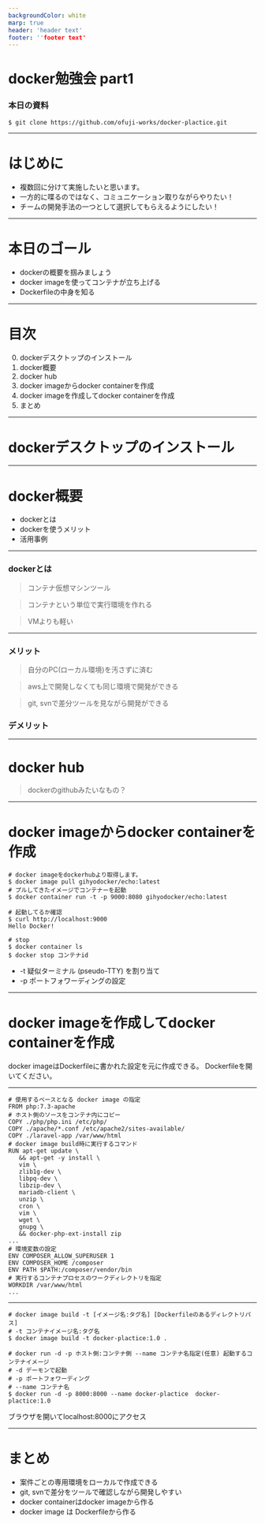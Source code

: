 ```yaml
---
backgroundColor: white
marp: true
header: 'header text'
footer: ''footer text'
---
```



# docker勉強会 part1

### 本日の資料
```
$ git clone https://github.com/ofuji-works/docker-plactice.git
```


---

# はじめに
- 複数回に分けて実施したいと思います。
- 一方的に喋るのではなく、コミュニケーション取りながらやりたい！
- チームの開発手法の一つとして選択してもらえるようにしたい！

---

# 本日のゴール
- dockerの概要を掴みましょう
- docker imageを使ってコンテナが立ち上げる
- Dockerfileの中身を知る

---


# 目次
0. dockerデスクトップのインストール
1. docker概要
2. docker hub
3. docker imageからdocker containerを作成
4. docker imageを作成してdocker containerを作成
5. まとめ


---

# dockerデスクトップのインストール

---


# docker概要
- dockerとは
- dockerを使うメリット
- 活用事例


---


### dockerとは
> コンテナ仮想マシンツール

> コンテナという単位で実行環境を作れる

> VMよりも軽い


---


### メリット
> 自分のPC(ローカル環境)を汚さずに済む

> aws上で開発しなくても同じ環境で開発ができる

> git, svnで差分ツールを見ながら開発ができる

### デメリット


---


# docker hub
> dockerのgithubみたいなもの？


---


# docker imageからdocker containerを作成

```
# docker imageをdockerhubより取得します。
$ docker image pull gihyodocker/echo:latest
# プルしてきたイメージでコンテナーを起動
$ docker container run -t -p 9000:8080 gihyodocker/echo:latest

# 起動してるか確認
$ curl http://localhost:9000
Hello Docker!

# stop
$ docker container ls
$ docker stop コンテナid
```
- -t 疑似ターミナル (pseudo-TTY) を割り当て
- -p ポートフォワーディングの設定


---


# docker imageを作成してdocker containerを作成
docker imageはDockerfileに書かれた設定を元に作成できる。
Dockerfileを開いてください。


---


```
# 使用するベースとなる docker image の指定
FROM php:7.3-apache
# ホスト側のソースをコンテナ内にコピー
COPY ./php/php.ini /etc/php/
COPY ./apache/*.conf /etc/apache2/sites-available/
COPY ./laravel-app /var/www/html
# docker image build時に実行するコマンド
RUN apt-get update \
   && apt-get -y install \
   vim \
   zlib1g-dev \
   libpq-dev \
   libzip-dev \
   mariadb-client \
   unzip \
   cron \
   vim \
   wget \
   gnupg \
   && docker-php-ext-install zip
...
# 環境変数の設定
ENV COMPOSER_ALLOW_SUPERUSER 1
ENV COMPOSER_HOME /composer
ENV PATH $PATH:/composer/vendor/bin
# 実行するコンテナプロセスのワークディレクトリを指定
WORKDIR /var/www/html
...
```


---


```
# docker image build -t [イメージ名:タグ名] [Dockerfileのあるディレクトリパス]
# -t コンテナイメージ名:タグ名
$ docker image build -t docker-plactice:1.0 .

# docker run -d -p ホスト側:コンテナ側 --name コンテナ名指定(任意) 起動するコンテナイメージ
# -d デーモンで起動
# -p ポートフォワーディング
# --name コンテナ名
$ docker run -d -p 8000:8000 --name docker-plactice  docker-plactice:1.0
```
ブラウザを開いてlocalhost:8000にアクセス


---
# まとめ
- 案件ごとの専用環境をローカルで作成できる
- git, svnで差分をツールで確認しながら開発しやすい
- docker containerはdocker imageから作る
- docker image は Dockerfileから作る